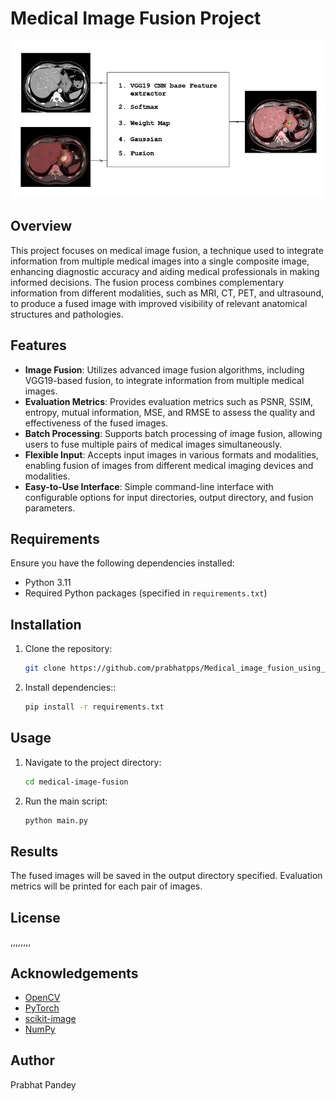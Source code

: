 # Medical Image Fusion Project

![Medical Image Fusion](Other/explan1.jpg)

## Overview

This project focuses on medical image fusion, a technique used to integrate information from multiple medical images into a single composite image, enhancing diagnostic accuracy and aiding medical professionals in making informed decisions. The fusion process combines complementary information from different modalities, such as MRI, CT, PET, and ultrasound, to produce a fused image with improved visibility of relevant anatomical structures and pathologies.

## Features

- **Image Fusion**: Utilizes advanced image fusion algorithms, including VGG19-based fusion, to integrate information from multiple medical images.
- **Evaluation Metrics**: Provides evaluation metrics such as PSNR, SSIM, entropy, mutual information, MSE, and RMSE to assess the quality and effectiveness of the fused images.
- **Batch Processing**: Supports batch processing of image fusion, allowing users to fuse multiple pairs of medical images simultaneously.
- **Flexible Input**: Accepts input images in various formats and modalities, enabling fusion of images from different medical imaging devices and modalities.
- **Easy-to-Use Interface**: Simple command-line interface with configurable options for input directories, output directory, and fusion parameters.

## Requirements

Ensure you have the following dependencies installed:

- Python 3.11
- Required Python packages (specified in `requirements.txt`)

## Installation

1. Clone the repository:

   ```bash
   git clone https://github.com/prabhatpps/Medical_image_fusion_using_VGG19.git

2. Install dependencies::

   ```bash
   pip install -r requirements.txt
   

## Usage
1. Navigate to the project directory:

   ```bash
   cd medical-image-fusion

2. Run the main script:

   ```bash
   python main.py
   
## Results

The fused images will be saved in the output directory specified. Evaluation metrics will be printed for each pair of images.

## License

,,,,,,,,

## Acknowledgements

- [OpenCV](https://opencv.org/)
- [PyTorch](https://pytorch.org/)
- [scikit-image](https://scikit-image.org/)
- [NumPy](https://numpy.org/)

## Author

Prabhat Pandey

